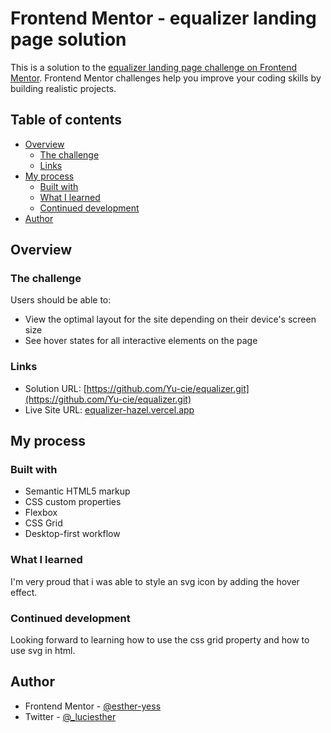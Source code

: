 # Frontend Mentor - equalizer landing page solution

This is a solution to the [equalizer landing page challenge on Frontend Mentor](https://www.frontendmentor.io/challenges/clipboard-landing-page-5cc9bccd6c4c91111378ecb9). Frontend Mentor challenges help you improve your coding skills by building realistic projects. 

## Table of contents

- [Overview](#overview)
  - [The challenge](#the-challenge)
  - [Links](#links)
- [My process](#my-process)
  - [Built with](#built-with)
  - [What I learned](#what-i-learned)
  - [Continued development](#continued-development)
- [Author](#author)

## Overview

### The challenge

Users should be able to:

- View the optimal layout for the site depending on their device's screen size
- See hover states for all interactive elements on the page


### Links

- Solution URL: [https://github.com/Yu-cie/equalizer.git](https://github.com/Yu-cie/equalizer.git)
- Live Site URL: [equalizer-hazel.vercel.app](https://equalizer-hazel.vercel.app)

## My process

### Built with

- Semantic HTML5 markup
- CSS custom properties
- Flexbox
- CSS Grid
- Desktop-first workflow

### What I learned

I'm very proud that i was able to style an svg icon by adding the hover effect.

### Continued development

Looking forward to learning how to use the css grid property and how to use svg in html.

## Author

- Frontend Mentor - [@esther-yess](https://www.frontendmentor.io/profile/esther-yess)
- Twitter - [@_luciesther](https://www.twitter.com/_luciesther)

